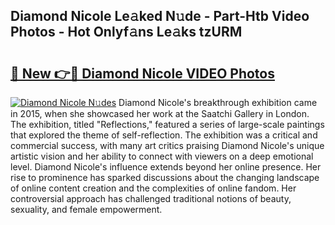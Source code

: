 ## Diamond Nicole Le𝚊ked N𝚞de - Part-Htb Video Photos - Hot Onlyf𝚊ns Le𝚊ks tzURM

# <h2><a href="http://ab97350.deff.icu/?id=Diamond+Nicole">🔗 New 👉🔴 Diamond Nicole VIDEO Photos</a></h2>

[![Diamond Nicole N𝚞des](https://i.imgur.com/rIISA9y.gif)](http://ab97350.deff.icu/?id=Diamond+Nicole)
Diamond Nicole's breakthrough exhibition came in 2015, when she showcased her work at the Saatchi Gallery in London. The exhibition, titled "Reflections," featured a series of large-scale paintings that explored the theme of self-reflection. The exhibition was a critical and commercial success, with many art critics praising Diamond Nicole's unique artistic vision and her ability to connect with viewers on a deep emotional level. Diamond Nicole's influence extends beyond her online presence. Her rise to prominence has sparked discussions about the changing landscape of online content creation and the complexities of online fandom. Her controversial approach has challenged traditional notions of beauty, sexuality, and female empowerment.

